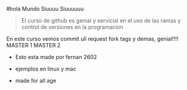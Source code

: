 #hola Mundo Siuuuu
Siuuuuuu
>El curso de github es genial y servicial en el uso de las ramas y control de versiones en la programacion

En este curso vemos commit ull request fork tags y demas, genial!!!!
MASTER 1
MASTER 2

- Esto esta made por fernan 2602

- ejemplos en linux y mac
- made for all age




